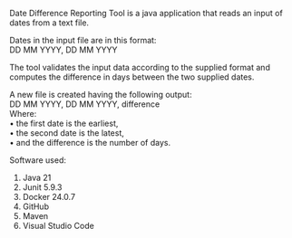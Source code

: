Date Difference Reporting Tool is a java application that reads an input of dates from a text file.   
  
Dates in the input file are in this format:   
DD MM YYYY, DD MM YYYY 

The tool validates the input data according to the supplied format and computes the difference in days between the two supplied dates.  

A new file is created having the following output:  
DD MM YYYY, DD MM YYYY, difference  
Where:  
• the first date is the earliest,     
• the second date is the latest,  
• and the difference is the number of days.  


Software used:  
1. Java 21  
2. Junit 5.9.3  
3. Docker 24.0.7  
4. GitHub  
5. Maven  
6. Visual Studio Code  
